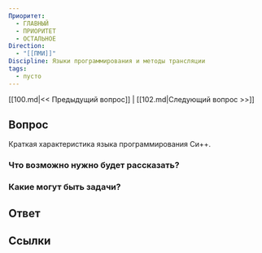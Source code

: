 ```yaml
---
Приоритет:
  - ГЛАВНЫЙ
  - ПРИОРИТЕТ
  - ОСТАЛЬНОЕ
Direction:
  - "[[ПМИ]]" 
Discipline: Языки программирования и методы трансляции 
tags:
  - пусто
---
```

[[100.md|<< Предыдущий вопрос]] | [[102.md|Следующий вопрос >>]]
## Вопрос

Краткая характеристика языка программирования Си++.

### Что возможно нужно будет рассказать?

### Какие могут быть задачи?

## Ответ

## Ссылки
